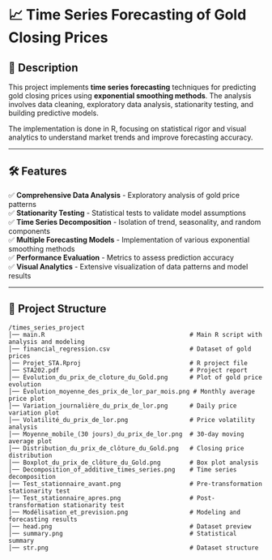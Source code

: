 # 📈 Time Series Forecasting of Gold Closing Prices

## 📌 Description
This project implements **time series forecasting** techniques for predicting gold closing prices using **exponential smoothing methods**. The analysis involves data cleaning, exploratory data analysis, stationarity testing, and building predictive models.

The implementation is done in R, focusing on statistical rigor and visual analytics to understand market trends and improve forecasting accuracy.

---

## 🛠️ Features
✅ **Comprehensive Data Analysis** - Exploratory analysis of gold price patterns  
✅ **Stationarity Testing** - Statistical tests to validate model assumptions  
✅ **Time Series Decomposition** - Isolation of trend, seasonality, and random components  
✅ **Multiple Forecasting Models** - Implementation of various exponential smoothing methods  
✅ **Performance Evaluation** - Metrics to assess prediction accuracy  
✅ **Visual Analytics** - Extensive visualization of data patterns and model results  

---

## 📂 Project Structure

```
/times_series_project
│── main.R                                        # Main R script with analysis and modeling
│── financial_regression.csv                      # Dataset of gold prices
│── Projet_STA.Rproj                              # R project file
│── STA202.pdf                                    # Project report
│── Évolution_du_prix_de_cloture_du_Gold.png      # Plot of gold price evolution
│── Évolution_moyenne_des_prix_de_lor_par_mois.png # Monthly average price plot
│── Variation_journalière_du_prix_de_lor.png      # Daily price variation plot
│── Volatilité_du_prix_de_lor.png                 # Price volatility analysis
│── Moyenne_mobile_(30 jours)_du_prix_de_lor.png  # 30-day moving average plot
│── Distribution_du_prix_de_clôture_du_Gold.png   # Closing price distribution
│── Boxplot_du_prix_de_clôture_du_Gold.png        # Box plot analysis
│── Decomposition_of_additive_times_series.png    # Time series decomposition
│── Test_stationnaire_avant.png                   # Pre-transformation stationarity test
│── Test_stationnaire_apres.png                   # Post-transformation stationarity test
│── Modélisation_et_prevision.png                 # Modeling and forecasting results
│── head.png                                      # Dataset preview
│── summary.png                                   # Statistical summary
│── str.png                                       # Dataset structure
```



